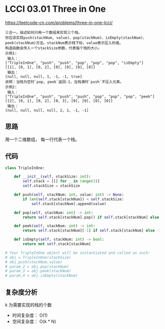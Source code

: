 LCCI 03.01 Three in One
====
https://leetcode-cn.com/problems/three-in-one-lcci/

    三合一。描述如何只用一个数组来实现三个栈。
    你应该实现push(stackNum, value)、pop(stackNum)、isEmpty(stackNum)、peek(stackNum)方法。stackNum表示栈下标，value表示压入的值。
    构造函数会传入一个stackSize参数，代表每个栈的大小。
    示例1:
     输入：
    ["TripleInOne", "push", "push", "pop", "pop", "pop", "isEmpty"]
    [[1], [0, 1], [0, 2], [0], [0], [0], [0]]
     输出：
    [null, null, null, 1, -1, -1, true]
    说明：当栈为空时`pop, peek`返回-1，当栈满时`push`不压入元素。
    示例2:
     输入：
    ["TripleInOne", "push", "push", "push", "pop", "pop", "pop", "peek"]
    [[2], [0, 1], [0, 2], [0, 3], [0], [0], [0], [0]]
     输出：
    [null, null, null, null, 2, 1, -1, -1]
 
## 思路

用一个二维数组， 每一行代表一个栈。

## 代码
```python
class TripleInOne:

    def __init__(self, stackSize: int):
        self.stack = [[] for _ in range(3)]
        self.stackSize = stackSize

    def push(self, stackNum: int, value: int) -> None:
        if len(self.stack[stackNum]) < self.stackSize:
            self.stack[stackNum].append(value)

    def pop(self, stackNum: int) -> int:
        return self.stack[stackNum].pop() if self.stack[stackNum] else -1

    def peek(self, stackNum: int) -> int:
        return self.stack[stackNum][-1] if self.stack[stackNum] else -1

    def isEmpty(self, stackNum: int) -> bool:
        return not self.stack[stackNum]

# Your TripleInOne object will be instantiated and called as such:
# obj = TripleInOne(stackSize)
# obj.push(stackNum,value)
# param_2 = obj.pop(stackNum)
# param_3 = obj.peek(stackNum)
# param_4 = obj.isEmpty(stackNum)
```

## 复杂度分析
k 为需要实现的栈的个数

- 时间复杂度： O(1)
- 空间复杂度： O(k * N)
